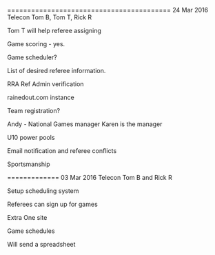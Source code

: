 =========================================
24 Mar 2016 Telecon Tom B, Tom T, Rick R

Tom T will help referee assigning

Game scoring - yes.

Game scheduler?

List of desired referee information.

RRA Ref Admin verification

rainedout.com instance

Team registration?

Andy - National Games manager
Karen is the manager

U10 power pools

Email notification and referee conflicts

Sportsmanship

=============
03 Mar 2016 Telecon Tom B and Rick R

Setup scheduling system

Referees can sign up for games

Extra
One site

Game schedules

Will send a spreadsheet
